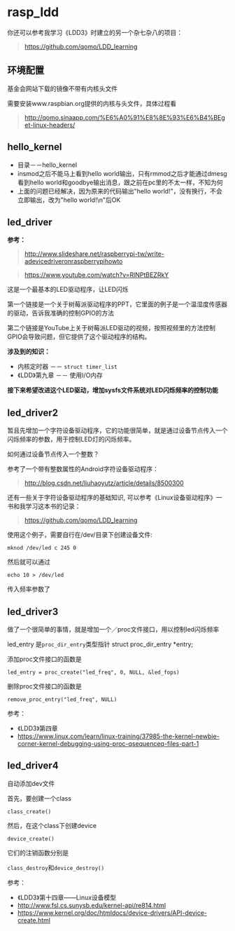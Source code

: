 # rasp_ldd

你还可以参考我学习《LDD3》时建立的另一个杂七杂八的项目：
> https://github.com/qomo/LDD_learning

## 环境配置
基金会网站下载的镜像不带有内核头文件

需要安装www.raspbian.org提供的内核与头文件，具体过程看
> http://qomo.sinaapp.com/%E6%A0%91%E8%8E%93%E6%B4%BEget-linux-headers/

## hello_kernel
- 目录－－hello_kernel
- insmod之后不能马上看到hello world输出，只有rmmod之后才能通过dmesg看到hello world和goodbye输出消息，跟之前在pc里的不太一样，不知为何
- 上面的问题已经解决，因为原来的代码输出"hello world!"，没有换行，不会立即输出，改为"hello world!\n"后OK

## led_driver
**参考：**

> http://www.slideshare.net/raspberrypi-tw/write-adevicedriveronraspberrypihowto

> https://www.youtube.com/watch?v=RlNPtBEZRkY

这是一个最基本的LED驱动程序，让LED闪烁

第一个链接是一个关于树莓派驱动程序的PPT，它里面的例子是一个温湿度传感器的驱动，告诉我准确的控制GPIO的方法

第二个链接是YouTube上关于树莓派LED驱动的视频，按照视频里的方法控制GPIO会导致问题，但它提供了这个驱动程序的结构。

**涉及到的知识：**
- 内核定时器 －－ `struct timer_list`
- 《LDD》第九章 －－ 使用I/O内存

**接下来希望改进这个LED驱动，增加sysfs文件系统对LED闪烁频率的控制功能**


## led_driver2
暂且先增加一个字符设备驱动程序，它的功能很简单，就是通过设备节点传入一个闪烁频率的参数，用于控制LED灯的闪烁频率。

如何通过设备节点传入一个整数？

参考了一个带有整数属性的Android字符设备驱动程序：
> http://blog.csdn.net/liuhaoyutz/article/details/8500300

还有一些关于字符设备驱动程序的基础知识,
可以参考《Linux设备驱动程序》一书和我学习这本书的记录：
> https://github.com/qomo/LDD_learning

使用这个例子，需要自行在/dev/目录下创建设备文件:

`mknod /dev/led c 245 0`

然后就可以通过

`echo 10 > /dev/led`

传入频率参数了


## led_driver3
做了一个很简单的事情，就是增加一个／proc文件接口，用以控制led闪烁频率

led_entry 是`proc_dir_entry`类型指针
struct proc_dir_entry *entry;

添加proc文件接口的函数是

`led_entry = proc_create("led_freq", 0, NULL, &led_fops)`

删除proc文件接口的函数是

`remove_proc_entry("led_freq", NULL)`

参考：
- 《LDD3》第四章
- https://www.linux.com/learn/linux-training/37985-the-kernel-newbie-corner-kernel-debugging-using-proc-qsequenceq-files-part-1

## led_driver4
自动添加dev文件

首先，要创建一个class

`class_create()`

然后，在这个class下创建device

`device_create()`

它们的注销函数分别是

`class_destroy`和`device_destroy()`

参考：
- 《LDD3》第十四章——Linux设备模型
- http://www.fsl.cs.sunysb.edu/kernel-api/re814.html
- https://www.kernel.org/doc/htmldocs/device-drivers/API-device-create.html